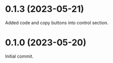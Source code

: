# 0.1.3 (2023-05-21)

Added code and copy buttons into control section.

# 0.1.0 (2023-05-20)

Initial commit.
